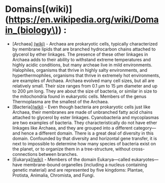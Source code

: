 # Domains[(wiki)](https://en.wikipedia.org/wiki/Domain_(biology\)) :

* [Archaea] [(wiki)](https://en.wikipedia.org/wiki/Archaea) - Archaea are prokaryotic cells, typically characterized by membrane lipids that are branched hydrocarbon chains attached to glycerol by ether linkages. The presence of these other linkages in Archaea adds to their ability to withstand extreme temperatures and highly acidic conditions, but many archeae live in mild environments. Halophiles, organisms that thrive in highly salty environments, and hyperthermophiles, organisms that thrive in extremely hot environments, are examples of Archaea. Archaea evolved many cell sizes, but all are relatively small. Their size ranges from 0.1 μm to 15 μm diameter and up to 200 μm long. They are about the size of bacteria, or similar in size to the mitochondria found in eukaryotic cells. Members of the genus Thermoplasma are the smallest of the Archaea.
* [Bacteria][(wiki)](https://en.wikipedia.org/wiki/Bacteria) - Even though bacteria are prokaryotic cells just like Archaea, their membranes are made of unbranched fatty acid chains attached to glycerol by ester linkages. Cyanobacteria and mycoplasmas are two examples of bacteria. They characteristically do not have ether linkages like Archaea, and they are grouped into a different category—and hence a different domain. There is a great deal of diversity in this domain. Confounded by that diversity and horizontal gene transfer, it is next to impossible to determine how many species of bacteria exist on the planet, or to organize them in a tree-structure, without cross-connections between branches.
* [Eukarya][(wiki)](https://en.wikipedia.org/wiki/Eukaryote) - Members of the domain Eukarya—called eukaryotes—have membrane-bound organelles (including a nucleus containing genetic material) and are represented by five kingdoms: Plantae, Protista, Animalia, Chromista, and Fungi.
